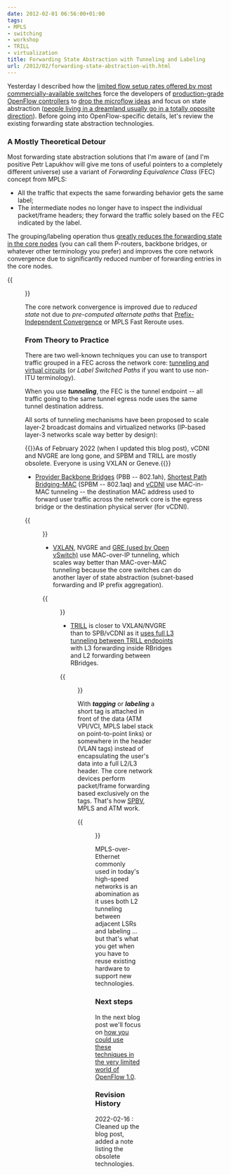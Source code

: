 ```yaml
---
date: 2012-02-01 06:56:00+01:00
tags:
- MPLS
- switching
- workshop
- TRILL
- virtualization
title: Forwarding State Abstraction with Tunneling and Labeling
url: /2012/02/forwarding-state-abstraction-with.html
---
```

Yesterday I described how the [limited flow setup rates offered by most commercially-available switches](https://blog.ipspace.net/2012/01/fib-update-challenges-in-openflow.html) force the developers of [production-grade OpenFlow controllers](http://www.necam.com/pflow/) to [drop the microflow ideas](http://www.cmlab.csie.ntu.edu.tw/~kenneth/qing2011/paper/6.pdf) and focus on state abstraction ([people living in a dreamland usually go in a totally opposite direction](https://blog.ipspace.net/2011/10/openflow-and-state-explosion.html)). Before going into OpenFlow-specific details, let's review the existing forwarding state abstraction technologies.
<!--more-->
### A Mostly Theoretical Detour

Most forwarding state abstraction solutions that I'm aware of (and I'm positive Petr Lapukhov will give me tons of useful pointers to a completely different universe) use a variant of *Forwarding Equivalence Class* (FEC) concept from MPLS:

-   All the traffic that expects the same forwarding behavior gets the same label;
-   The intermediate nodes no longer have to inspect the individual packet/frame headers; they forward the traffic solely based on the FEC indicated by the label.

The grouping/labeling operation thus [greatly reduces the forwarding state in the core nodes](https://blog.ipspace.net/2012/01/bgp-free-service-provider-core-in.html) (you can call them P-routers, backbone bridges, or whatever other terminology you prefer) and improves the core network convergence due to significantly reduced number of forwarding entries in the core nodes.

{{<figure src="/2012/02/s1600-MPLS_Forwarding.png" caption="MPLS forwarding diagram from the [Enterprise MPLS/VPN Deployment webinar](http://www.ipspace.net/Enterprise_MPLS_VPN_Deployment)">}}

The core network convergence is improved due to *reduced state* not due to *pre-computed alternate paths* that [Prefix-Independent Convergence](https://blog.ipspace.net/2012/01/prefix-independent-convergence-pic.html) or MPLS Fast Reroute uses.

### From Theory to Practice

There are two well-known techniques you can use to transport traffic grouped in a FEC across the network core: [tunneling and virtual circuits](https://blog.ipspace.net/2011/10/mpls-is-not-tunneling.html) (or *Label Switched Paths* if you want to use non-ITU terminology).

When you use ***tunneling***, the FEC is the tunnel endpoint -- all traffic going to the same tunnel egress node uses the same tunnel destination address.

All sorts of tunneling mechanisms have been proposed to scale layer-2 broadcast domains and virtualized networks (IP-based layer-3 networks scale way better by design):

{{<note warn>}}As of February 2022 (when I updated this blog post), vCDNI and NVGRE are long gone, and SPBM and TRILL are mostly obsolete. Everyone is using VXLAN or Geneve.{{</note>}}

-   [Provider Backbone Bridges](http://en.wikipedia.org/wiki/IEEE_802.1ah-2008) (PBB -- 802.1ah), [Shortest Path Bridging-MAC](http://en.wikipedia.org/wiki/Shortest_Path_Bridging#Shortest_Path_Bridging-MAC_-_SPBM) (SPBM -- 802.1aq) and [vCDNI](https://blog.ipspace.net/2011/04/vcloud-director-networking.html) use MAC-in-MAC tunneling -- the destination MAC address used to forward user traffic across the network core is the egress bridge or the destination physical server (for vCDNI).

{{<figure src="/2012/02/s1600-SPBM_Forwarding.png" caption="SPBM forwarding diagram from the [Data Center 3.0 for Networking Engineers](http://www.ipspace.net/Data_Center_3.0_for_Networking_Engineers) webinar">}}

-   [VXLAN](https://blog.ipspace.net/2011/08/finally-mac-over-ip-based-vcloud.html), NVGRE and [GRE (used by Open vSwitch)](https://blog.ipspace.net/2011/10/what-is-nicira-really-up-to.html) use MAC-over-IP tunneling, which scales way better than MAC-over-MAC tunneling because the core switches can do another layer of state abstraction (subnet-based forwarding and IP prefix aggregation).

{{<figure src="/2012/02/s1600-vXLAN-Typical-Architecture.png" caption="Typical VXLAN architecture - from the [Introduction to Virtual Networking](http://www.ipspace.net/Introduction_to_Virtualized_Networking) webinar">}}

-   [TRILL](http://en.wikipedia.org/wiki/TRILL) is closer to VXLAN/NVGRE than to SPB/vCDNI as it [uses full L3 tunneling between TRILL endpoints](https://blog.ipspace.net/2010/08/trill-and-8021aq-are-like-apples-and.html) with L3 forwarding inside RBridges and L2 forwarding between RBridges.

{{<figure src="/2012/02/s1600-TRILL_Forwarding.png" caption="TRILL forwarding diagram from the [Data Center 3.0 for Networking Engineers](http://www.ipspace.net/Data_Center_3.0_for_Networking_Engineers) webinar">}}

With ***tagging*** or ***labeling*** a short tag is attached in front of the data (ATM VPI/VCI, MPLS label stack on point-to-point links) or somewhere in the header (VLAN tags) instead of encapsulating the user's data into a full L2/L3 header. The core network devices perform packet/frame forwarding based exclusively on the tags. That's how [SPBV](http://en.wikipedia.org/wiki/Shortest_Path_Bridging#Shortest_Path_Bridging-VID_-_SPBV), MPLS and ATM work.

{{<figure src="/2012/02/s1600-MPLS_Frame_Format.png" caption="MPLS-over-Ethernet frame format from the [Enterprise MPLS/VPN Deployment webinar](http://www.ipspace.net/Enterprise_MPLS_VPN_Deployment)">}}

MPLS-over-Ethernet commonly used in today's high-speed networks is an abomination as it uses both L2 tunneling between adjacent LSRs and labeling \... but that's what you get when you have to reuse existing hardware to support new technologies.

### Next steps

In the next blog post we'll focus on [how you could use these techniques in the very limited world of OpenFlow 1.0](/2012/02/virtual-circuits-in-openflow-10-world.html).

### Revision History

2022-02-16
: Cleaned up the blog post, added a note listing the obsolete technologies.

